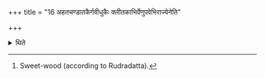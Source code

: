 +++
title = "16 अहतचण्डातकैर्गवीधुकैः क्लीतकाभिर्वेणुपवेभिराज्येनेति"

+++

<details><summary>थिते</summary>

16. viz. unwashed (new) female-garments, Gavīdhuka (grass-blades), pieces of Klitakā,[^2] bamboo-pieces, and ghee.  

[^2]: Sweet-wood (according to Rudradatta).  
</details>
